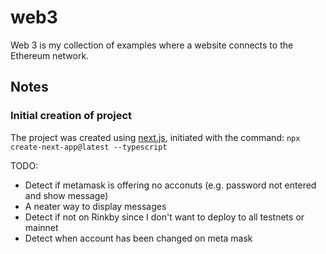 # web3

Web 3 is my collection of examples where a website connects to the Ethereum network.

## Notes

### Initial creation of project

The project was created using [next.js](https://nextjs.org/docs/getting-started), initiated with the command: `npx create-next-app@latest --typescript`

TODO:

* Detect if metamask is offering no acconuts (e.g. password not entered and show message)
* A neater way to display messages
* Detect if not on Rinkby since I don't want to deploy to all testnets or mainnet
* Detect when account has been changed on meta mask
